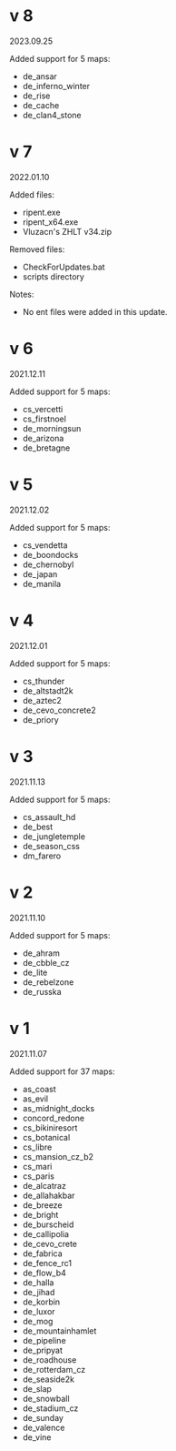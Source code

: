 # v 8

2023.09.25

Added support for 5 maps:
- de_ansar
- de_inferno_winter
- de_rise
- de_cache
- de_clan4_stone

# v 7

2022.01.10

Added files:
- ripent.exe
- ripent_x64.exe
- Vluzacn's ZHLT v34.zip

Removed files:
- CheckForUpdates.bat
- scripts directory

Notes:
- No ent files were added in this update.

# v 6

2021.12.11

Added support for 5 maps:
- cs_vercetti
- cs_firstnoel
- de_morningsun
- de_arizona
- de_bretagne

# v 5

2021.12.02

Added support for 5 maps:
- cs_vendetta
- de_boondocks
- de_chernobyl
- de_japan
- de_manila

# v 4

2021.12.01

Added support for 5 maps:
- cs_thunder
- de_altstadt2k
- de_aztec2
- de_cevo_concrete2
- de_priory

# v 3

2021.11.13

Added support for 5 maps:
- cs_assault_hd
- de_best
- de_jungletemple
- de_season_css
- dm_farero

# v 2

2021.11.10

Added support for 5 maps:
- de_ahram
- de_cbble_cz
- de_lite
- de_rebelzone
- de_russka

# v 1

2021.11.07

Added support for 37 maps:
- as_coast
- as_evil
- as_midnight_docks
- concord_redone
- cs_bikiniresort
- cs_botanical
- cs_libre
- cs_mansion_cz_b2
- cs_mari
- cs_paris
- de_alcatraz
- de_allahakbar
- de_breeze
- de_bright
- de_burscheid
- de_callipolia
- de_cevo_crete
- de_fabrica
- de_fence_rc1
- de_flow_b4
- de_halla
- de_jihad
- de_korbin
- de_luxor
- de_mog
- de_mountainhamlet
- de_pipeline
- de_pripyat
- de_roadhouse
- de_rotterdam_cz
- de_seaside2k
- de_slap
- de_snowball
- de_stadium_cz
- de_sunday
- de_valence
- de_vine
